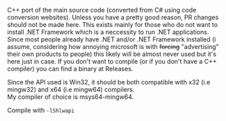 C++ port of the main source code (converted from C# using code conversion websites). Unless you have a pretty good reason, PR changes should not be made here. This exists mainly for those who do not want to install .NET Framework which is a neccessity to run .NET applications. Since most people already have .NET and/or .NET Framework installed (i assume, considering how annoying microsoft is with ~~forcing~~ "advertising" their own products to people) this likely will be almost never used but it's here just in case. If you don't want to compile (or if you don't have a C++ compiler) you can find a binary at Releases. 


Since the API used is Win32, it should be both compatible with x32 (i.e mingw32) and x64 (i.e mingw64) compilers.
\
My compiler of choice is msys64-mingw64.

Compile with ```-lShlwapi```